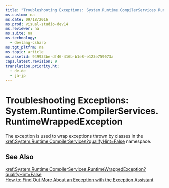 ```yaml
---
title: "Troubleshooting Exceptions: System.Runtime.CompilerServices.RuntimeWrappedException"
ms.custom: na
ms.date: 09/18/2016
ms.prod: visual-studio-dev14
ms.reviewer: na
ms.suite: na
ms.technology: 
  - devlang-csharp
ms.tgt_pltfrm: na
ms.topic: article
ms.assetid: 949933be-df46-416b-b1e8-e123e759073a
caps.latest.revision: 9
translation.priority.ht: 
  - de-de
  - ja-jp
---
```

# Troubleshooting Exceptions: System.Runtime.CompilerServices.RuntimeWrappedException
The exception is used to wrap exceptions thrown by classes in the <xref:System.Runtime.CompilerServices?qualifyHint=False> namespace.  
  
## See Also  
 <xref:System.Runtime.CompilerServices.RuntimeWrappedException?qualifyHint=False>   
 [How to: Find Out More About an Exception with the Exception Assistant](../Topic/How%20to:%20Use%20the%20Exception%20Assistant.md)